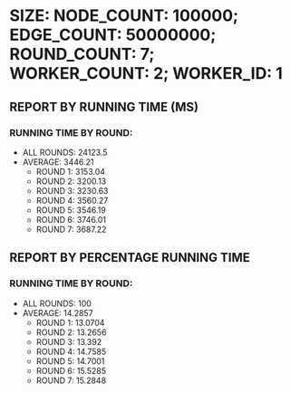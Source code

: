 
# SIZE: NODE_COUNT: 100000; EDGE_COUNT: 50000000; ROUND_COUNT: 7; WORKER_COUNT: 2; WORKER_ID: 1

## REPORT BY RUNNING TIME (MS)

 ### RUNNING TIME BY ROUND:

  + ALL ROUNDS: 24123.5
  + AVERAGE: 3446.21
     + ROUND 1: 3153.04
     + ROUND 2: 3200.13
     + ROUND 3: 3230.63
     + ROUND 4: 3560.27
     + ROUND 5: 3546.19
     + ROUND 6: 3746.01
     + ROUND 7: 3687.22

## REPORT BY PERCENTAGE RUNNING TIME

 ### RUNNING TIME BY ROUND:

  + ALL ROUNDS: 100
  + AVERAGE: 14.2857
     + ROUND 1: 13.0704
     + ROUND 2: 13.2656
     + ROUND 3: 13.392
     + ROUND 4: 14.7585
     + ROUND 5: 14.7001
     + ROUND 6: 15.5285
     + ROUND 7: 15.2848

